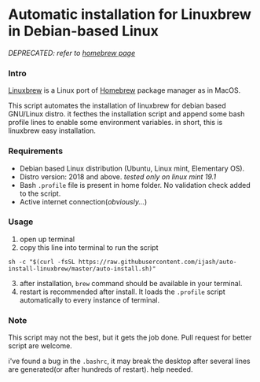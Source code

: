 # Automatic installation for Linuxbrew in Debian-based Linux
_DEPRECATED: refer to [homebrew page](https://docs.brew.sh/Homebrew-on-Linux)_

### Intro



[Linuxbrew](http://linuxbrew.sh/) is a Linux port of [Homebrew](https://brew.sh/) package manager as in MacOS.  

This script automates the installation of linuxbrew for debian based GNU/Linux distro.
it fecthes the installation script and append some bash profile lines to enable some environment variables.
in short, this is linuxbrew easy installation.

### Requirements
 - Debian based Linux distribution (Ubuntu, Linux mint, Elementary OS).
 - Distro version: 2018 and above. _tested only on linux mint 19.1_
 - Bash `.profile` file is present in home folder. No validation check added to the script.
 - Active internet connection(_obviously..._)
 
### Usage
1. open up terminal
2. copy this line into terminal to run the script
```
sh -c "$(curl -fsSL https://raw.githubusercontent.com/ijash/auto-install-linuxbrew/master/auto-install.sh)"
```
3. after installation, `brew` command should be available in your terminal.
4. restart is recommended after install. It loads the `.profile` script automatically to every instance of terminal.

### Note
This script may not the best, but it gets the job done.
Pull request for better script are welcome.

i've found a bug in the `.bashrc`, it may break the desktop after several lines are generated(or after hundreds of restart). help needed. 
